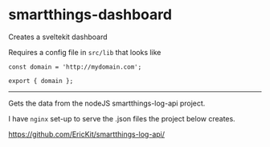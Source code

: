 # smartthings-dashboard

Creates a sveltekit dashboard

Requires a config file in `src/lib` that looks like

```{typescript}
const domain = 'http://mydomain.com';

export { domain };
```

---

Gets the data from the nodeJS smartthings-log-api project.

I have `nginx` set-up to serve the .json files the project below creates.

<https://github.com/EricKit/smartthings-log-api/>
